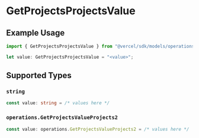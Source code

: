 # GetProjectsProjectsValue

## Example Usage

```typescript
import { GetProjectsProjectsValue } from "@vercel/sdk/models/operations/getprojects.js";

let value: GetProjectsProjectsValue = "<value>";
```

## Supported Types

### `string`

```typescript
const value: string = /* values here */
```

### `operations.GetProjectsValueProjects2`

```typescript
const value: operations.GetProjectsValueProjects2 = /* values here */
```

